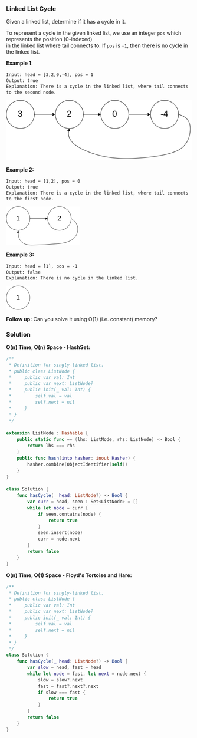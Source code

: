 
### Linked List Cycle

Given a linked list, determine if it has a cycle in it.

To represent a cycle in the given linked list, we use an integer `pos` which represents the position (0-indexed)</br> 
in the linked list where tail connects to. If `pos` is `-1`, then there is no cycle in the linked list.

__Example 1:__
```
Input: head = [3,2,0,-4], pos = 1
Output: true
Explanation: There is a cycle in the linked list, where tail connects to the second node.
```
![example1](images/question_141-0.png)

__Example 2:__
```
Input: head = [1,2], pos = 0
Output: true
Explanation: There is a cycle in the linked list, where tail connects to the first node.
```
![example2](images/question_141-1.png)

__Example 3:__
```
Input: head = [1], pos = -1
Output: false
Explanation: There is no cycle in the linked list.
```
![example3](images/question_141-2.png)

__Follow up:__
Can you solve it using O(1) (i.e. constant) memory?

### Solution
__O(n) Time, O(n) Space - HashSet:__
```Swift
/**
 * Definition for singly-linked list.
 * public class ListNode {
 *     public var val: Int
 *     public var next: ListNode?
 *     public init(_ val: Int) {
 *         self.val = val
 *         self.next = nil
 *     }
 * }
 */

extension ListNode : Hashable {
    public static func == (lhs: ListNode, rhs: ListNode) -> Bool {
        return lhs === rhs
    }
    public func hash(into hasher: inout Hasher) {
        hasher.combine(ObjectIdentifier(self))
    }
}

class Solution {
    func hasCycle(_ head: ListNode?) -> Bool {
        var curr = head, seen : Set<ListNode> = []
        while let node = curr {
            if seen.contains(node) {
                return true
            }
            seen.insert(node)
            curr = node.next
        }
        return false
    }
}
```
__O(n) Time, O(1) Space - Floyd's Tortoise and Hare:__
```Swift
/**
 * Definition for singly-linked list.
 * public class ListNode {
 *     public var val: Int
 *     public var next: ListNode?
 *     public init(_ val: Int) {
 *         self.val = val
 *         self.next = nil
 *     }
 * }
 */
class Solution {
    func hasCycle(_ head: ListNode?) -> Bool {
        var slow = head, fast = head
        while let node = fast, let next = node.next {
            slow = slow?.next
            fast = fast?.next?.next
            if slow === fast {
                return true
            }
        }
        return false
    }
}
```
